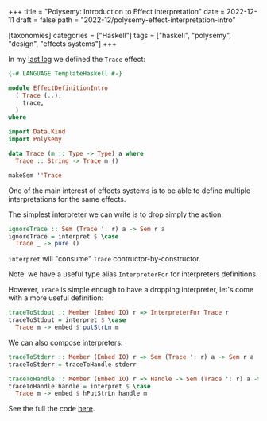 +++
title = "Polysemy: Introduction to Effect interpretation"
date = 2022-12-11
draft = false
path = "2022-12/polysemy-effect-interpretation-intro"

[taxonomies]
categories = ["Haskell"]
tags = ["haskell", "polysemy", "design", "effects systems"]
+++

In my [last log](@/blog/2022-12-07_polysemy-effect-definition-intro.md) we defined the `Trace` effect:

```haskell
{-# LANGUAGE TemplateHaskell #-}

module EffectDefinitionIntro
  ( Trace (..),
    trace,
  )
where

import Data.Kind
import Polysemy

data Trace (m :: Type -> Type) a where
  Trace :: String -> Trace m ()

makeSem ''Trace
```

One of the main interest of effects systems is to be able to define multiple interpretations for the same effects.

The simplest interpreter we can write is to drop simply the action:

```haskell
ignoreTrace :: Sem (Trace ': r) a -> Sem r a
ignoreTrace = interpret $ \case
  Trace _ -> pure ()
```

`interpret` will "consume" `Trace` contructor-by-constructor.

Note: we have a useful type alias `InterpreterFor` for interpreters definitions.

However, `Trace` is simple enough to have a dropping interpreter, let's come with a more useful definition:

```haskell
traceToStdout :: Member (Embed IO) r => InterpreterFor Trace r
traceToStdout = interpret $ \case
  Trace m -> embed $ putStrLn m
```

We can also compose interpreters:

```haskell
traceToStderr :: Member (Embed IO) r => Sem (Trace ': r) a -> Sem r a
traceToStderr = traceToHandle stderr

traceToHandle :: Member (Embed IO) r => Handle -> Sem (Trace ': r) a -> Sem r a
traceToHandle handle = interpret $ \case
  Trace m -> embed $ hPutStrLn handle m
```

See the full the code [here](https://github.com/blackheaven/blackheaven.github.io/blob/master/content/code/polysemy/src/EffectInterpretationIntro.hs).
